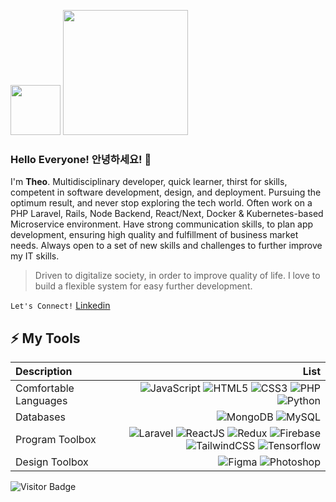 <img src="https://media.giphy.com/media/AJIZdipBcyzSg/giphy.gif" width="80"/> <img src="https://media.giphy.com/media/YrBidlMIUKks6gDBIx/giphy.gif" width="200"/>

### Hello Everyone! 안녕하세요! 👋

I'm **Theo**. Multidisciplinary developer, quick learner, thirst for skills, competent in software development, design, and deployment. Pursuing the optimum result, and never stop exploring the tech world. Often work on a PHP Laravel, Rails, Node Backend, React/Next, Docker & Kubernetes-based Microservice environment. Have strong communication skills, to plan app development, ensuring high quality and fulfillment of business market needs. Always open to a set of new skills and challenges to further improve my IT skills.

> Driven to digitalize society, in order to improve quality of life. I love to build a flexible system for easy further development. 

`Let's Connect!` [Linkedin](https://www.linkedin.com/in/theophil-henry-soegianto-30b541218/)

## ⚡ My Tools
| Description | List |
| :- | -: |
| Comfortable Languages | ![JavaScript](https://img.shields.io/badge/-JavaScript-black?style=flat&logo=javascript&color=ffe82b&logoColor=black) ![HTML5](https://img.shields.io/badge/-HTML5-E34F26?style=flat&logo=html5&logoColor=white) ![CSS3](https://img.shields.io/badge/-CSS3-1572B6?style=flat&logo=css3) ![PHP](https://img.shields.io/badge/-PHP-1572B6?style=flat&logo=php&color=878DB8&logoColor=black) ![Python](https://img.shields.io/badge/-Python-336791?style=flat&logo=python&color=005D88&logoColor=white) |
| Databases | ![MongoDB](https://img.shields.io/badge/-MongoDB-336791?style=flat&logo=mongodb&color=409D38&logoColor=white) ![MySQL](https://img.shields.io/badge/-MySQL-black?style=flat&logo=mysql&color=005D88&logoColor=white) |
| Program Toolbox | ![Laravel](https://img.shields.io/badge/-Laravel%207%208%209-black?style=flat&logo=laravel&color=393c4d&logoColor=F05340) ![ReactJS](https://img.shields.io/badge/-ReactJS-black?style=flat&logo=react&color=5ED3F3&logoColor=black) ![Redux](https://img.shields.io/badge/-Redux-black?style=flat&logo=redux&color=764ABD&logoColor=white) ![Firebase](https://img.shields.io/badge/-Firebase%209-black?style=flat&logo=firebase&color=0396DE) ![TailwindCSS](https://img.shields.io/badge/-TailwindCSS-black?style=flat&logo=tailwindcss&color=0EAAB3&logoColor=white) ![Tensorflow](https://img.shields.io/badge/-Tensorflow-black?style=flat&logo=tensorflow&color=f2c04e&logoColor=b54521) |
| Design Toolbox | ![Figma](https://img.shields.io/badge/-Figma-black?style=flat&logo=figma&color=1D1D1D&logoColor=EA4C1D) ![Photoshop](https://img.shields.io/badge/-Photoshop-black?style=flat&logo=adobephotoshop&color=2FA3F7&logoColor=001D34) |

![Visitor Badge](https://visitor-badge.laobi.icu/badge?page_id=theophilhenry.theophilhenry)
